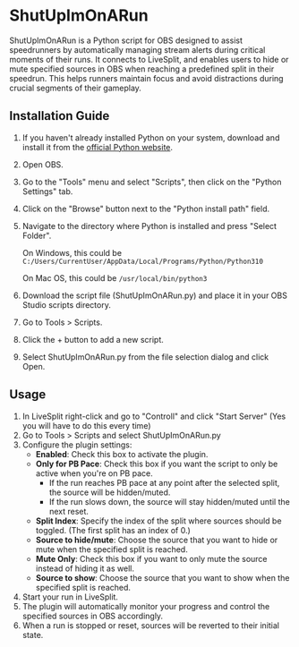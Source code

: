 # ShutUpImOnARun

ShutUpImOnARun is a Python script for OBS designed to assist speedrunners by automatically managing stream alerts during critical moments of their runs. It connects to LiveSplit, and enables users to hide or mute specified sources in OBS when reaching a predefined split in their speedrun. This helps runners maintain focus and avoid distractions during crucial segments of their gameplay.

## Installation Guide

1. If you haven't already installed Python on your system, download and install it from the [official Python website](https://www.python.org/downloads/).
2. Open OBS.
3. Go to the "Tools" menu and select "Scripts", then click on the "Python Settings" tab.
4. Click on the "Browse" button next to the "Python install path" field.
5. Navigate to the directory where Python is installed and press "Select Folder".

   On Windows, this could be ```C:/Users/CurrentUser/AppData/Local/Programs/Python/Python310```

   On Mac OS, this could be ```/usr/local/bin/python3```

6. Download the script file (ShutUpImOnARun.py) and place it in your OBS Studio scripts directory.
7. Go to Tools > Scripts.
8. Click the + button to add a new script.
9. Select ShutUpImOnARun.py from the file selection dialog and click Open.

## Usage

1. In LiveSplit right-click and go to "Controll" and click "Start Server" (Yes you will have to do this every time)
2. Go to Tools > Scripts and select ShutUpImOnARun.py
3. Configure the plugin settings:
   - **Enabled**: Check this box to activate the plugin.
   - **Only for PB Pace**: Check this box if you want the script to only be active when you're on PB pace.
     - If the run reaches PB pace at any point after the selected split, the source will be hidden/muted.
     - If the run slows down, the source will stay hidden/muted until the next reset.
   - **Split Index**: Specify the index of the split where sources should be toggled. (The first split has an index of 0.)
   - **Source to hide/mute**: Choose the source that you want to hide or mute when the specified split is reached.
   - **Mute Only**: Check this box if you want to only mute the source instead of hiding it as well.
   - **Source to show**: Choose the source that you want to show when the specified split is reached.
4. Start your run in LiveSplit.
5. The plugin will automatically monitor your progress and control the specified sources in OBS accordingly.
6. When a run is stopped or reset, sources will be reverted to their initial state.
